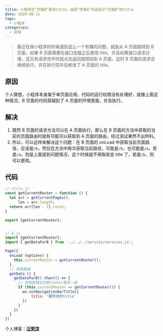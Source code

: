 ```yaml
---
title: 小程序在“页面B”更改title，返回“页面A”仍会显示“页面B”的title
date: 2020-08-11
tags:
  - 小程序
categories:
  - 前端
---
```


> 最近在做小程序的时候遇到这么一个有趣的问题，就是从 A 页面跳转到 B 页面，如果 B 页面需要在接口加载之后更改 title，并且如果接口请求过慢，还灭有请求完毕时就点击返回按钮回到 A 页面，这时 B 页面的请求会继续执行，并在执行完毕后修改了 A 页面的 title。

<!-- more -->

## 原因

个人猜想，小程序本身属于单页面应用，代码的运行权限没有处理好，就像上面这种情况，B 页面的代码穿越到了 A 页面的环境里面，并且执行。

## 解决

1. 既然 B 页面的请求方法可以在 A 页面执行，那么在 B 页面的方法中获取的当前的页面路由时就有可能可以获取到 A 页面的路由，经过测试果然不出所料。
2. 所以，可以这样来解决这个问题：在 B 页面的 onLoad 中获取当前页面路径，应该是`/b`，然后在方法中再次获取当前路径，可能是`/b`，也可能是`/a`，若是`/a`，则是上面提到问题情况，这个时候就不用取改变 title 了，若是`/b`，则可以更改。

## 代码

```javascript
// utils.js
const getCurrentRouter = function () {
  let arr = getCurrentPages(),
      len = arr.length;
  return arr[len - 1].route;
}

export {getCurrentRouter};


// b.js
import {getCurrentRouter};
import { getDataForB } from '../../../servies/services.js';

Page({
  onLoad (options) {
    this.currentRouter = getCurrentRouter();
  },
  // 获取数据
  getData () {
    getDataForB().then(() => {
      // 获取数据后判断router是否一致
      if (this.currentRouter == getCurrentRouter()) {
        wx.setNavigationBarTitle({
            title: '要修改的title'
        })
      }
    })
  }
})
```

个人博客：[**汪荣顶**](www.fedtop.com)
